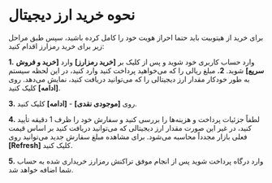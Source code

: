 # نحوه خرید ارز دیجیتال

برای خرید از هیتوبیت باید حتما احراز هویت خود را کامل کرده باشید، سپس طبق مراحل زیر برای خرید رمزارز اقدام کنید:

**1.**  وارد حساب کاربری خود شوید و پس از کلیک بر **[خرید رمزارز]** وارد **[خرید و فروش سریع]** شوید.
**2.**	مبلغ ریالی را که می‌خواهید پرداخت کنید وارد کنید، در این لحظه سیستم به طور خودکار مقدار ارز دیجیتالی را که می‌توانید دریافت کنید، نمایش می‌دهد. روی **[ادامه]** کلیک کنید.

**3.**	روی **[موجودی نقدی]** - **[ادامه]** کلیک کنید.

**4.**	لطفاً جزئیات پرداخت و هزینه‌ها را بررسی کنید و سفارش خود را ظرف 1 دقیقه تأیید کنید، در غیر این صورت مقدار ارز دیجیتالی که می‌توانید دریافت کنید بر اساس قیمت فعلی بازار مجدداً محاسبه می‌شود. برای مشاهده مبلغ سفارش جدید می‌توانید روی **[Refresh]** کلیک کنید.

**5.**	وارد درگاه پرداخت شوید پس از انجام موفق تراکنش رمزارز خریداری شده به حساب شما اضافه خواهد شد.
